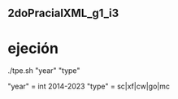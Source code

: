 ## 2doPracialXML_g1_i3

# ejeción

./tpe.sh "year" "type"

"year" = int 2014-2023
"type" = sc|xf|cw|go|mc
